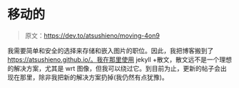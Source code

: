# 移动的

> 原文：<https://dev.to/atsushieno/moving-4on9>

我需要简单和安全的选择来存储和嵌入图片的职位。因此，我把博客搬到了 https://atsushieno.github.io/。我在那里使用 jekyll +散文，散文远不是一个理想的解决方案，尤其是 wrt 图像，但我可以绕过它。到目前为止，更新的帖子会出现在那里，除非我把新的解决方案扔掉(我仍然有点犹豫)。